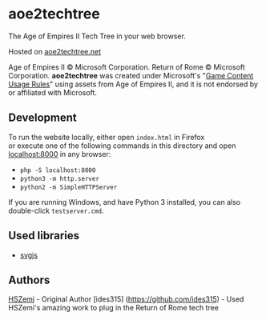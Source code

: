 # aoe2techtree
The Age of Empires II Tech Tree in your web browser.

Hosted on [aoe2techtree.net](https://aoe2techtree.net)

Age of Empires II © Microsoft Corporation.
Return of Rome © Microsoft Corporation.
**aoe2techtree** was created under Microsoft's "[Game Content Usage Rules](https://www.xbox.com/en-us/developers/rules)" using assets from Age of Empires II,
and it is not endorsed by or affiliated with Microsoft.

## Development

To run the website locally, either open `index.html` in Firefox  
or execute one of the following commands in this directory and 
open [localhost:8000](http://localhost:8000) in any browser:

 - `php -S localhost:8000`
 - `python3 -m http.server`
 - `python2 -m SimpleHTTPServer`
 
If you are running Windows, and have Python 3 installed, you can also double-click `testserver.cmd`.

## Used libraries

 - [svgjs](https://svgjs.dev/)

## Authors

[HSZemi](https://github.com/hszemi) - Original Author
[ides315] (https://github.com/ides315) - Used HSZemi's amazing work to plug in the Return of Rome tech tree